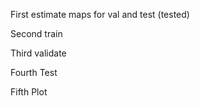 First estimate maps for val and test (tested)

Second train 

Third validate

Fourth Test

Fifth Plot